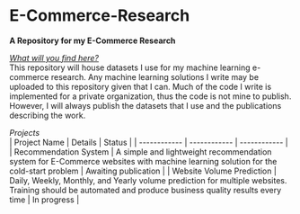 # E-Commerce-Research
**A Repository for my E-Commerce Research**

<ins>*What will you find here?* </ins><br>
This repository will house datasets I use for my machine learning e-commerce research. Any machine learning solutions I write may be uploaded to this repository given that I can. Much of the code I write is implemented for a private organization, thus the code is not mine to publish. However, I will always publish the datasets that I use and the publications describing the work. <br>

*Projects* <br>
| Project Name | Details | Status |
| ------------ | ------------ | ------------ |
| Recommendation System | A simple and lightweight recommendation system for E-Commerce websites with machine learning solution for the cold-start problem | Awaiting publication |
| Website Volume Prediction | Daily, Weekly, Monthly, and Yearly volume prediction for multiple websites. Training should be automated and produce business quality results every time | In progress |

